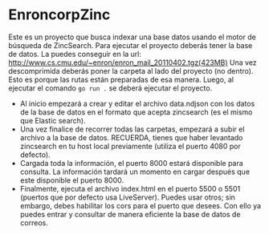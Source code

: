 # EnroncorpZinc
Este es un proyecto que busca indexar una base datos usando el motor de búsqueda de ZincSearch.
Para ejecutar el proyecto deberás tener la base de datos. La puedes conseguir en la url: http://www.cs.cmu.edu/~enron/enron_mail_20110402.tgz(423MB)
Una vez descomprimida deberás poner la carpeta al lado del proyecto (no dentro). Esto es porque las rutas están preparadas de esa manera.
Luego, al ejecutar el comando `go run .` se deberá ejecutar el proyecto.
- Al inicio empezará a crear y editar el archivo data.ndjson con los datos de la base de datos en el formato que acepta zincsearch (es el mismo que Elastic search).
- Una vez finalice de recorrer todas las carpetas, empezará a subir el archivo a la base de datos. RECUERDA, tienes que haber levantado zincsearch en tu host local previamente (utiliza el puerto 4080 por defecto).
- Cargada toda la información, el puerto 8000 estará disponible para consulta. La información tardará un momento en cargar después que este disponible el puerto 8000.
- Finalmente, ejecuta el archivo index.html en el puerto 5500 o 5501 (puertos que por defecto usa LiveServer). Puedes usar otros; sin embargo, debes habilitar los cors para el puerto que desees.
Con ello ya puedes entrar y consultar de manera eficiente la base de datos de correos.
